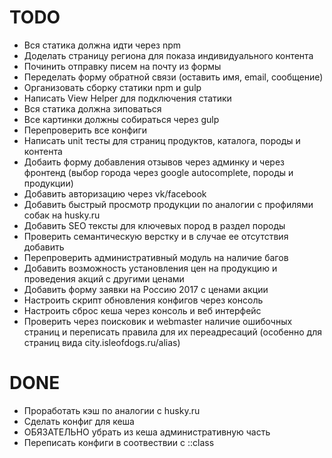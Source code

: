 TODO
=======================
- Вся статика должна идти через npm
- Доделать страницу региона для показа индивидуального контента
- Починить отправку писем на почту из формы
- Переделать форму обратной связи (оставить имя, email, сообщение)
- Организовать сборку статики npm и gulp
- Написать View Helper для подключения статики
- Вся статика должна зиповаться
- Все картинки должны собираться через gulp
- Перепроверить все конфиги
- Написать unit тесты для страниц продуктов, каталога, породы и контента
- Добаить форму добавления отзывов через админку и через фронтенд (выбор города через google autocomplete, породы и продукции)
- Добавить авторизацию через vk/facebook
- Добавить быстрый просмотр продукции по аналогии с профилями собак на husky.ru
- Добавить SEO тексты для ключевых пород в раздел породы
- Проверить семантическую верстку и в случае ее отсутствия добавить
- Перепроверить административный модуль на наличие багов
- Добавить возможность установления цен на продукцию и проведения акций с другими ценами
- Добавить форму заявки на Россию 2017 с ценами акции
- Настроить скрипт обновления конфигов через консоль
- Настроить сброс кеша через консоль и веб интерфейс
- Проверить через поисковик и webmaster наличие ошибочных страниц и переписать правила для их переадресаций (особенно для страниц вида city.isleofdogs.ru/alias)

DONE
=======================
- Проработать кэш по аналогии с husky.ru
- Сделать конфиг для кеша
- ОБЯЗАТЕЛЬНО убрать из кеша административную часть
- Переписать конфиги в соотвествии с ::class